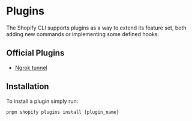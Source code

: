 # Plugins

The Shopify CLI supports plugins as a way to extend its feature set, both adding new commands or implementing some defined hooks.


## Official Plugins

* [Ngrok tunnel](./plugins/ngrok.md)


## Installation

To install a plugin simply run:
```bash
pnpm shopify plugins install {plugin_name}
```
